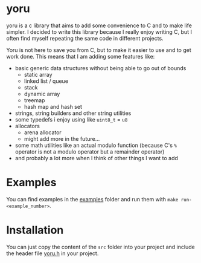 # yoru
yoru is a c library that aims to add some convenience to C and to make life simpler.
I decided to write this library because I really enjoy writing C, but I often find myself repeating the same code in different projects.

Yoru is not here to save you from C, but to make it easier to use and to get work done. This means that I am adding some features like:
- basic generic data structures without being able to go out of bounds
    - static array
    - linked list / queue
    - stack
    - dynamic array
    - treemap
    - hash map and hash set    
- strings, string builders and other string utilities
- some typedefs i enjoy using like `uint8_t` = `u8`
- allocators
    - arena allocator
    - might add more in the future...
- some math utilities like an actual modulo function (because C's `%` operator is not a modulo operator but a remainder operator)
- and probably a lot more when I think of other things I want to add

# Examples
You can find examples in the [examples](./src/_examples/) folder and run them with `make run-<example_number>`. 

# Installation
You can just copy the content of the `src` folder into your project and include the header file [yoru.h](./src/yoru.h) in your project.
